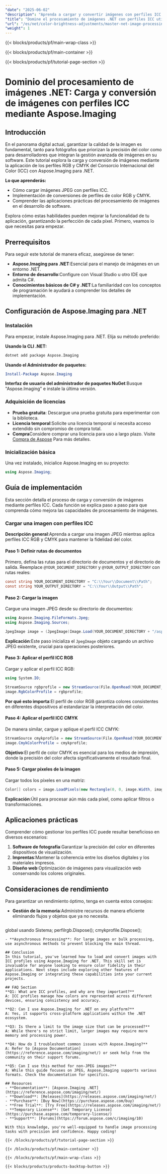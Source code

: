 ```yaml
---
"date": "2025-06-02"
"description": "Aprenda a cargar y convertir imágenes con perfiles ICC RGB y CMYK con Aspose.Imaging para .NET. Mejore la precisión del color en sus aplicaciones."
"title": "Domine el procesamiento de imágenes .NET con perfiles ICC utilizando Aspose.Imaging para una gestión precisa del color"
"url": "/es/net/color-brightness-adjustments/master-net-image-processing-with-icc-profiles-using-aspose-imaging/"
"weight": 1
---
```


{{< blocks/products/pf/main-wrap-class >}}

{{< blocks/products/pf/main-container >}}

{{< blocks/products/pf/tutorial-page-section >}}
# Dominio del procesamiento de imágenes .NET: Carga y conversión de imágenes con perfiles ICC mediante Aspose.Imaging

## Introducción

En el panorama digital actual, garantizar la calidad de la imagen es fundamental, tanto para fotógrafos que priorizan la precisión del color como para desarrolladores que integran la gestión avanzada de imágenes en su software. Este tutorial explora la carga y conversión de imágenes mediante la aplicación de los perfiles RGB y CMYK del Consorcio Internacional del Color (ICC) con Aspose.Imaging para .NET.

**Lo que aprenderás:**
- Cómo cargar imágenes JPEG con perfiles ICC.
- Implementación de conversiones de perfiles de color RGB y CMYK.
- Comprender las aplicaciones prácticas del procesamiento de imágenes en el desarrollo de software.

Explora cómo estas habilidades pueden mejorar la funcionalidad de tu aplicación, garantizando la perfección de cada píxel. Primero, veamos lo que necesitas para empezar.

## Prerrequisitos

Para seguir este tutorial de manera eficaz, asegúrese de tener:
- **Aspose.Imaging para .NET**:Esencial para el manejo de imágenes en un entorno .NET.
- **Entorno de desarrollo**:Configure con Visual Studio u otro IDE que admita C#.
- **Conocimientos básicos de C# y .NET**:La familiaridad con los conceptos de programación le ayudará a comprender los detalles de implementación.

## Configuración de Aspose.Imaging para .NET

### Instalación

Para empezar, instale Aspose.Imaging para .NET. Elija su método preferido:

**Usando la CLI .NET:**
```bash
dotnet add package Aspose.Imaging
```

**Usando el Administrador de paquetes:**
```powershell
Install-Package Aspose.Imaging
```

**Interfaz de usuario del administrador de paquetes NuGet**:Busque "Aspose.Imaging" e instale la última versión.

### Adquisición de licencias
- **Prueba gratuita**: Descargue una prueba gratuita para experimentar con la biblioteca.
- **Licencia temporal**:Solicite una licencia temporal si necesita acceso extendido sin compromiso de compra total.
- **Compra**Considere comprar una licencia para uso a largo plazo. Visite [Compra de Aspose](https://purchase.aspose.com/buy) Para más detalles.

### Inicialización básica
Una vez instalado, inicialice Aspose.Imaging en su proyecto:
```csharp
using Aspose.Imaging;
```

## Guía de implementación

Esta sección detalla el proceso de carga y conversión de imágenes mediante perfiles ICC. Cada función se explica paso a paso para que comprenda cómo mejora las capacidades de procesamiento de imágenes.

### Cargar una imagen con perfiles ICC

**Descripción general**:Aprenda a cargar una imagen JPEG mientras aplica perfiles ICC RGB y CMYK para mantener la fidelidad del color.

#### Paso 1: Definir rutas de documentos

Primero, defina las rutas para el directorio de documentos y el directorio de salida. Reemplace `@YOUR_DOCUMENT_DIRECTORY` y `@YOUR_OUTPUT_DIRECTORY` con rutas reales:
```csharp
const string YOUR_DOCUMENT_DIRECTORY = "C:\\Your\\Document\\Path";
const string YOUR_OUTPUT_DIRECTORY = "C:\\Your\\Output\\Path";
```

#### Paso 2: Cargar la imagen

Cargue una imagen JPEG desde su directorio de documentos:
```csharp
using Aspose.Imaging.FileFormats.Jpeg;
using Aspose.Imaging.Sources;

JpegImage image = (JpegImage)Image.Load(YOUR_DOCUMENT_DIRECTORY + "/aspose-logo_tn.jpg");
```
**Explicación**:Este paso inicializa el `JpegImage` objeto cargando un archivo JPEG existente, crucial para operaciones posteriores.

#### Paso 3: Aplicar el perfil ICC RGB

Cargar y aplicar el perfil ICC RGB:
```csharp
using System.IO;

StreamSource rgbprofile = new StreamSource(File.OpenRead(YOUR_DOCUMENT_DIRECTORY + "/rgb.icc"));
image.RgbColorProfile = rgbprofile;
```
**Por qué esto importa**:El perfil de color RGB garantiza colores consistentes en diferentes dispositivos al estandarizar la interpretación del color.

#### Paso 4: Aplicar el perfil ICC CMYK

De manera similar, cargue y aplique el perfil ICC CMYK:
```csharp
StreamSource cmykprofile = new StreamSource(File.OpenRead(YOUR_DOCUMENT_DIRECTORY + "/cmyk.icc"));
image.CmykColorProfile = cmykprofile;
```
**Objetivo**:El perfil de color CMYK es esencial para los medios de impresión, donde la precisión del color afecta significativamente el resultado final.

#### Paso 5: Cargar píxeles de la imagen

Cargar todos los píxeles en una matriz:
```csharp
Color[] colors = image.LoadPixels(new Rectangle(0, 0, image.Width, image.Height));
```
**Explicación**:Útil para procesar aún más cada píxel, como aplicar filtros o transformaciones.

## Aplicaciones prácticas

Comprender cómo gestionar los perfiles ICC puede resultar beneficioso en diversos escenarios:
1. **Software de fotografía**:Garantizar la precisión del color en diferentes dispositivos de visualización.
2. **Imprentas**:Mantener la coherencia entre los diseños digitales y los materiales impresos.
3. **Diseño web**:Optimización de imágenes para visualización web conservando los colores originales.

## Consideraciones de rendimiento
Para garantizar un rendimiento óptimo, tenga en cuenta estos consejos:
- **Gestión de la memoria**:Administre recursos de manera eficiente eliminando flujos y objetos que ya no necesita.
  ```csharp
global usando Sistema;
perfilrgb.Dispose();
cmykprofile.Dispose();
```
- **Asynchronous Processing**: For large images or bulk processing, use asynchronous methods to prevent blocking the main thread.

## Conclusion
In this tutorial, you've learned how to load and convert images with ICC profiles using Aspose.Imaging for .NET. This skill set is invaluable for anyone looking to ensure color fidelity in their applications. Next steps include exploring other features of Aspose.Imaging or integrating these capabilities into your current projects.

## FAQ Section
**Q1: What are ICC profiles, and why are they important?**
A: ICC profiles manage how colors are represented across different devices, ensuring consistency and accuracy.

**Q2: Can I use Aspose.Imaging for .NET on any platform?**
A: Yes, it supports cross-platform applications within the .NET ecosystem.

**Q3: Is there a limit to the image size that can be processed?**
A: While there's no strict limit, larger images may require more memory and processing power.

**Q4: How do I troubleshoot common issues with Aspose.Imaging?**
A: Refer to [Aspose Documentation](https://reference.aspose.com/imaging/net/) or seek help from the community on their support forums.

**Q5: Can I use this method for non-JPEG images?**
A: While this guide focuses on JPEG, Aspose.Imaging supports various formats. Check the documentation for specifics.

## Resources
- **Documentation**: [Aspose.Imaging .NET](https://reference.aspose.com/imaging/net/)
- **Download**: [Releases](https://releases.aspose.com/imaging/net/)
- **Purchase**: [Buy Now](https://purchase.aspose.com/buy)
- **Free Trial**: [Try Free](https://releases.aspose.com/imaging/net/)
- **Temporary License**: [Get Temporary License](https://purchase.aspose.com/temporary-license/)
- **Support**: [Forums](https://forum.aspose.com/c/imaging/10)

With this knowledge, you're well-equipped to handle image processing tasks with precision and confidence. Happy coding!

{{< /blocks/products/pf/tutorial-page-section >}}

{{< /blocks/products/pf/main-container >}}

{{< /blocks/products/pf/main-wrap-class >}}

{{< blocks/products/products-backtop-button >}}